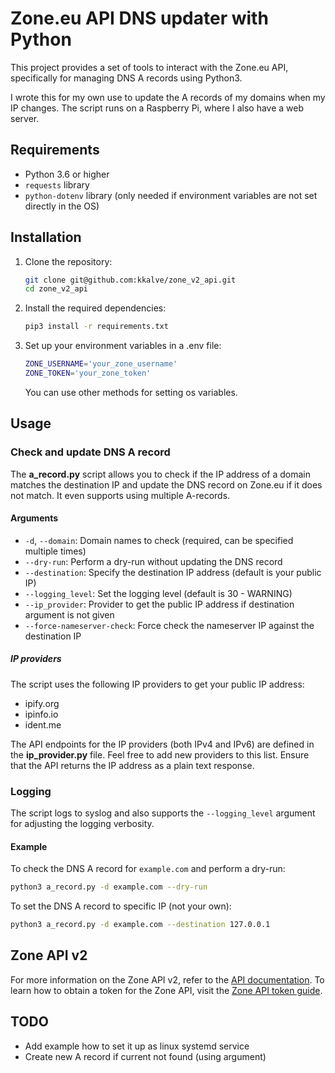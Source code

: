 # Zone.eu API DNS updater with Python
This project provides a set of tools to interact with the Zone.eu API, specifically for managing DNS A records using Python3.

I wrote this for my own use to update the A records of my domains when my IP changes. The script runs on a Raspberry Pi, where I also have a web server.

## Requirements

- Python 3.6 or higher
- `requests` library
- `python-dotenv` library (only needed if environment variables are not set directly in the OS)  

## Installation

1. Clone the repository:
    ```sh
    git clone git@github.com:kkalve/zone_v2_api.git
    cd zone_v2_api
    ```

2. Install the required dependencies:
    ```sh
    pip3 install -r requirements.txt
    ```

3. Set up your environment variables in a .env file:
    ```sh
    ZONE_USERNAME='your_zone_username'
    ZONE_TOKEN='your_zone_token'
    ```

    You can use other methods for setting os variables.

## Usage

### Check and update DNS A record

The **a_record.py** script allows you to check if the IP address of a domain matches the destination IP and update the DNS record on Zone.eu if it does not match. It even supports using multiple A-records.

#### Arguments

- `-d`, `--domain`: Domain names to check (required, can be specified multiple times)
- `--dry-run`: Perform a dry-run without updating the DNS record
- `--destination`: Specify the destination IP address (default is your public IP)
- `--logging_level`: Set the logging level (default is 30 - WARNING)
- `--ip_provider`: Provider to get the public IP address if destination argument is not given
- `--force-nameserver-check`: Force check the nameserver IP against the destination IP

##### IP providers
The script uses the following IP providers to get your public IP address:

 * ipify.org
 * ipinfo.io
 * ident.me

The API endpoints for the IP providers (both IPv4 and IPv6) are defined in the **ip_provider.py** file. Feel free to add new providers to this list. Ensure that the API returns the IP address as a plain text response.

### Logging
The script logs to syslog and also supports the `--logging_level` argument for adjusting the logging verbosity.

#### Example

To check the DNS A record for `example.com` and perform a dry-run:
```sh
python3 a_record.py -d example.com --dry-run
```

To set the DNS A record to specific IP (not your own):
```sh
python3 a_record.py -d example.com --destination 127.0.0.1
```

## Zone API v2
For more information on the Zone API v2, refer to the [API documentation](https://api.zone.eu/v2). To learn how to obtain a token for the Zone API, visit the [Zone API token guide](https://help.zone.eu/en/kb/zone-api-en/).

## TODO
 * Add example how to set it up as linux systemd service
 * Create new A record if current not found (using argument)
